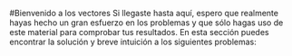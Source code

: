 #Bienvenido a los vectores
Si llegaste hasta aquí, espero que realmente hayas hecho un gran esfuerzo en los problemas y que sólo hagas uso de este material para comprobar tus resultados.
En esta sección puedes encontrar la solución y breve intuición a los siguientes problemas:

